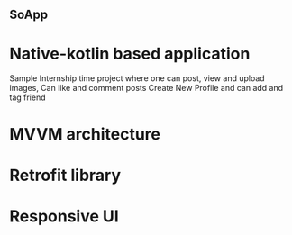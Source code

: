 ## SoApp
# Native-kotlin based application
Sample Internship time project where one can post, view and upload images,
Can like and comment posts
Create New Profile and  can add and tag friend
# MVVM architecture
# Retrofit library
# Responsive UI
